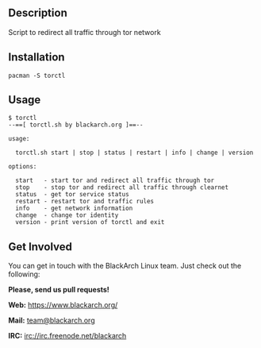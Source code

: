 ## Description

Script to redirect all traffic through tor network

## Installation

`pacman -S torctl`

## Usage

```
$ torctl
--==[ torctl.sh by blackarch.org ]==--

usage:

  torctl.sh start | stop | status | restart | info | change | version

options:

  start   - start tor and redirect all traffic through tor
  stop    - stop tor and redirect all traffic through clearnet
  status  - get tor service status
  restart - restart tor and traffic rules
  info    - get network information
  change  - change tor identity
  version - print version of torctl and exit

```

## Get Involved

You can get in touch with the BlackArch Linux team. Just check out the following:

**Please, send us pull requests!**

**Web:** https://www.blackarch.org/

**Mail:** team@blackarch.org

**IRC:** [irc://irc.freenode.net/blackarch](irc://irc.freenode.net/blackarch)
